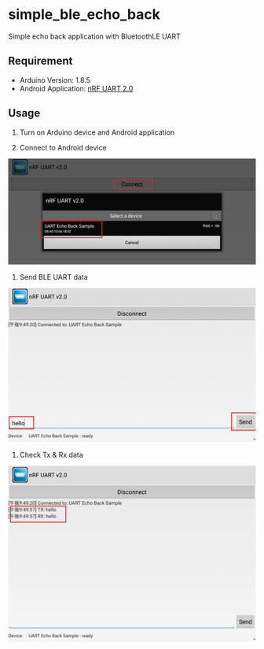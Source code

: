 # simple_ble_echo_back

Simple echo back application with BluetoothLE UART

## Requirement

- Arduino Version: 1.8.5
- Android Application: [nRF UART 2.0](https://play.google.com/store/apps/details?id=com.nordicsemi.nrfUARTv2&hl=ja)

## Usage

1. Turn on Arduino device and Android application

1. Connect to Android device
<img src="./STEP0.png" />

1. Send BLE UART data  
<img src="./STEP1.png" />

1. Check Tx & Rx data  
<img src="./STEP2.png" />

